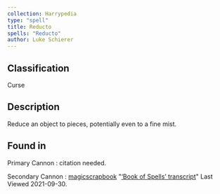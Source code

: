 ```yaml
---
collection: Harrypedia
type: "spell"
title: Reducto
spells: "Reducto"
author: Luke Schierer
---
```


## Classification

Curse

## Description

Reduce an object to pieces, potentially even to a fine mist.

## Found in

Primary Cannon
:   citation needed.

Secondary Cannon
:   [magicscrapbook](https://magicscrapbook.tumblr.com/)
    "[‘Book of Spells’ transcript](https://magicscrapbook.tumblr.com/post/162085200042/book-of-spells-transcript)"
    Last Viewed 2021-09-30.
